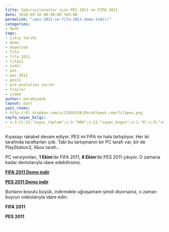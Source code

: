 ```yaml
---
title: Sabırsızlananlar için PES 2011 ve FIFA 2011
date: 2010-09-16 00:00:00 +03:00
permalink: "/pes-2011-ve-fifa-2011-demo-indir/"
categories:
- Oyun
tags:
- çıkış tarihi
- demo
- download
- fifa
- fifa 2011
- fifa11
- indir
- pes
- pes 2011
- pes11
- pro evolution soccer
- trailer
- video
author: emrahyumuk
layout: post
yazi_resmi:
- http://dl.dropbox.com/u/21850338/EmrahYumuk.com/fifapes.png
sayfa_sayac_bilgi:
- a:3:{s:12:"sayac_toplam";s:3:"909";s:11:"sayac_bugun";s:1:"0";s:9:"son_okuma";s:10:"1363846296";}
---
```


Kıyasayı rakabet devam ediyor. PES mi FIFA mı hala tartışılıyor. Her iki tarafında taraftarları çok. Tabi bu tartışmanın bir PC tarafı var, bir de PlayStation3, Xbox tarafı&#8230;

PC versiyonları, **1 Ekim**&#8216;de FIFA 2011, **8 Ekim**&#8216;de PES 2011 çıkıyor. O zamana kadar demolarıyla idare edebilirsiniz.

<!--more-->

[**FIFA 2011 Demo indir**][1]

**[PES 2011 Demo indir][2]**

Bunların boyutu büyük, indirmekle uğraşamam şimdi diyorsanız, o zaman buyrun videolarıyla idare edin.

**FIFA 2011**  


**PES 2011**  


<span style="color: #ffffff;">.</span>

 [1]: http://static.cdn.ea.com/fifa/u/f/fifa11_pc_demo_EU.zip
 [2]: http://dl.pes2011.konamionline.com/pes2011/package/PES2011_Demo.exe